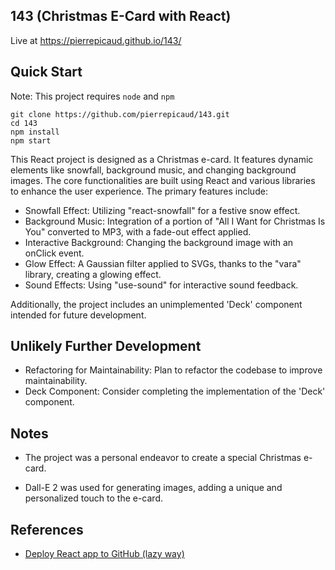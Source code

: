 ## 143 (Christmas E-Card with React)

Live at https://pierrepicaud.github.io/143/

## Quick Start

Note: This project requires `node` and `npm`

```
git clone https://github.com/pierrepicaud/143.git
cd 143
npm install
npm start
```

This React project is designed as a Christmas e-card. It features dynamic elements like snowfall, background music, and changing background images. The core functionalities are built using React and various libraries to enhance the user experience. The primary features include:

- Snowfall Effect: Utilizing "react-snowfall" for a festive snow effect.
- Background Music: Integration of a portion of "All I Want for Christmas Is You" converted to MP3, with a fade-out effect applied.
- Interactive Background: Changing the background image with an onClick event.
- Glow Effect: A Gaussian filter applied to SVGs, thanks to the "vara" library, creating a glowing effect.
- Sound Effects: Using "use-sound" for interactive sound feedback.

Additionally, the project includes an unimplemented 'Deck' component intended for future development.

## Unlikely Further Development
- Refactoring for Maintainability: Plan to refactor the codebase to improve maintainability.
- Deck Component: Consider completing the implementation of the 'Deck' component.

## Notes

- The project was a personal endeavor to create a special Christmas e-card.

- Dall-E 2 was used for generating images, adding a unique and personalized touch to the e-card.

## References
- [Deploy React app to GitHub (lazy way)](https://www.freecodecamp.org/news/deploy-a-react-app-to-github-pages/)